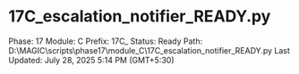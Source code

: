 # 17C_escalation_notifier_READY.py

Phase: 17
Module: C
Prefix: 17C_
Status: Ready
Path: D:\MAGIC\scripts\phase17\module_C\17C_escalation_notifier_READY.py
Last Updated: July 28, 2025 5:14 PM (GMT+5:30)
